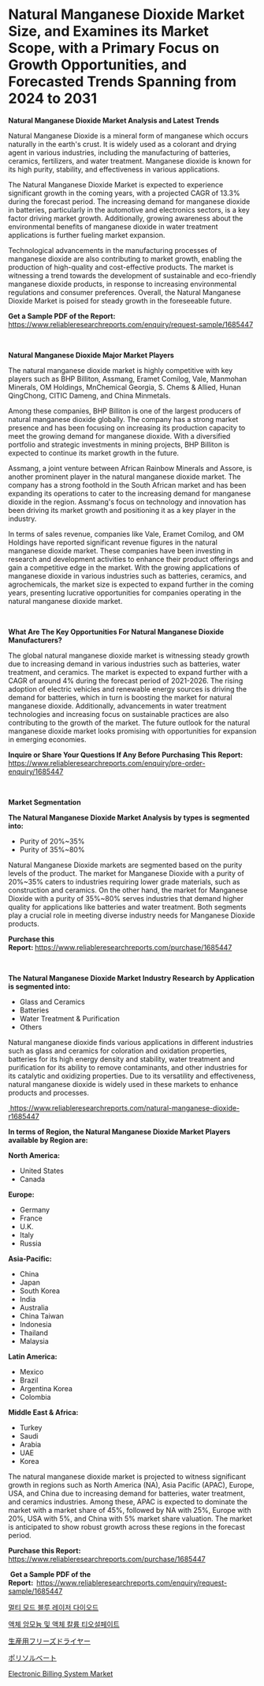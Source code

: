 <p><h1>Natural Manganese Dioxide Market Size, and Examines its Market Scope, with a Primary Focus on Growth Opportunities, and Forecasted Trends Spanning from 2024 to 2031</h1></p><p><strong>Natural Manganese Dioxide Market Analysis and Latest Trends</strong></p>
<p><p>Natural Manganese Dioxide is a mineral form of manganese which occurs naturally in the earth's crust. It is widely used as a colorant and drying agent in various industries, including the manufacturing of batteries, ceramics, fertilizers, and water treatment. Manganese dioxide is known for its high purity, stability, and effectiveness in various applications.</p><p>The Natural Manganese Dioxide Market is expected to experience significant growth in the coming years, with a projected CAGR of 13.3% during the forecast period. The increasing demand for manganese dioxide in batteries, particularly in the automotive and electronics sectors, is a key factor driving market growth. Additionally, growing awareness about the environmental benefits of manganese dioxide in water treatment applications is further fueling market expansion.</p><p>Technological advancements in the manufacturing processes of manganese dioxide are also contributing to market growth, enabling the production of high-quality and cost-effective products. The market is witnessing a trend towards the development of sustainable and eco-friendly manganese dioxide products, in response to increasing environmental regulations and consumer preferences. Overall, the Natural Manganese Dioxide Market is poised for steady growth in the foreseeable future.</p></p>
<p><strong>Get a Sample PDF of the Report:&nbsp;</strong> <a href="https://www.reliableresearchreports.com/enquiry/request-sample/1685447">https://www.reliableresearchreports.com/enquiry/request-sample/1685447</a></p>
<p>&nbsp;</p>
<p><strong>Natural Manganese Dioxide Major Market Players</strong></p>
<p><p>The natural manganese dioxide market is highly competitive with key players such as BHP Billiton, Assmang, Eramet Comilog, Vale, Manmohan Minerals, OM Holdings, MnChemical Georgia, S. Chems & Allied, Hunan QingChong, CITIC Dameng, and China Minmetals.</p><p>Among these companies, BHP Billiton is one of the largest producers of natural manganese dioxide globally. The company has a strong market presence and has been focusing on increasing its production capacity to meet the growing demand for manganese dioxide. With a diversified portfolio and strategic investments in mining projects, BHP Billiton is expected to continue its market growth in the future.</p><p>Assmang, a joint venture between African Rainbow Minerals and Assore, is another prominent player in the natural manganese dioxide market. The company has a strong foothold in the South African market and has been expanding its operations to cater to the increasing demand for manganese dioxide in the region. Assmang's focus on technology and innovation has been driving its market growth and positioning it as a key player in the industry.</p><p>In terms of sales revenue, companies like Vale, Eramet Comilog, and OM Holdings have reported significant revenue figures in the natural manganese dioxide market. These companies have been investing in research and development activities to enhance their product offerings and gain a competitive edge in the market. With the growing applications of manganese dioxide in various industries such as batteries, ceramics, and agrochemicals, the market size is expected to expand further in the coming years, presenting lucrative opportunities for companies operating in the natural manganese dioxide market.</p></p>
<p>&nbsp;</p>
<p><strong>What Are The Key Opportunities For Natural Manganese Dioxide Manufacturers?</strong></p>
<p><p>The global natural manganese dioxide market is witnessing steady growth due to increasing demand in various industries such as batteries, water treatment, and ceramics. The market is expected to expand further with a CAGR of around 4% during the forecast period of 2021-2026. The rising adoption of electric vehicles and renewable energy sources is driving the demand for batteries, which in turn is boosting the market for natural manganese dioxide. Additionally, advancements in water treatment technologies and increasing focus on sustainable practices are also contributing to the growth of the market. The future outlook for the natural manganese dioxide market looks promising with opportunities for expansion in emerging economies.</p></p>
<p><strong>Inquire or Share Your Questions If Any Before Purchasing This Report:</strong> <a href="https://www.reliableresearchreports.com/enquiry/pre-order-enquiry/1685447">https://www.reliableresearchreports.com/enquiry/pre-order-enquiry/1685447</a></p>
<p>&nbsp;</p>
<p><strong>Market Segmentation</strong></p>
<p><strong>The Natural Manganese Dioxide Market Analysis by types is segmented into:</strong></p>
<p><ul><li>Purity of 20%~35%</li><li>Purity of 35%~80%</li></ul></p>
<p><p>Natural Manganese Dioxide markets are segmented based on the purity levels of the product. The market for Manganese Dioxide with a purity of 20%~35% caters to industries requiring lower grade materials, such as construction and ceramics. On the other hand, the market for Manganese Dioxide with a purity of 35%~80% serves industries that demand higher quality for applications like batteries and water treatment. Both segments play a crucial role in meeting diverse industry needs for Manganese Dioxide products.</p></p>
<p><strong>Purchase this Report:&nbsp;</strong><a href="https://www.reliableresearchreports.com/purchase/1685447">https://www.reliableresearchreports.com/purchase/1685447</a></p>
<p>&nbsp;</p>
<p><strong>The Natural Manganese Dioxide Market Industry Research by Application is segmented into:</strong></p>
<p><ul><li>Glass and Ceramics</li><li>Batteries</li><li>Water Treatment & Purification</li><li>Others</li></ul></p>
<p><p>Natural manganese dioxide finds various applications in different industries such as glass and ceramics for coloration and oxidation properties, batteries for its high energy density and stability, water treatment and purification for its ability to remove contaminants, and other industries for its catalytic and oxidizing properties. Due to its versatility and effectiveness, natural manganese dioxide is widely used in these markets to enhance products and processes.</p></p>
<p><a href="https://www.reliableresearchreports.com/natural-manganese-dioxide-r1685447">&nbsp;https://www.reliableresearchreports.com/natural-manganese-dioxide-r1685447</a></p>
<p><strong>In terms of Region, the Natural Manganese Dioxide Market Players available by Region are:</strong></p>
<p>
    <p> <strong> North America: </strong>
        <ul>
            <li>United States</li>
            <li>Canada</li>
        </ul>
        </p> 
    <p> <strong> Europe: </strong>
        <ul>
            <li>Germany</li>
            <li>France</li>
            <li>U.K.</li>
            <li>Italy</li>
            <li>Russia</li>
        </ul>
        </p> 
    <p> <strong> Asia-Pacific: </strong>
        <ul>
            <li>China</li>
            <li>Japan</li>
            <li>South Korea</li>
            <li>India</li>
            <li>Australia</li>
            <li>China Taiwan</li>
            <li>Indonesia</li>
            <li>Thailand</li>
            <li>Malaysia</li>
        </ul>
        </p> 
    <p> <strong> Latin America: </strong>
        <ul>
            <li>Mexico</li>
            <li>Brazil</li>
            <li>Argentina Korea</li>
            <li>Colombia</li>
        </ul>
        </p> 
    <p> <strong> Middle East & Africa: </strong>
        <ul>
            <li>Turkey</li>
            <li>Saudi</li>
            <li>Arabia</li>
            <li>UAE</li>
            <li>Korea</li>
        </ul>
    </p>
    </p>
<p><p>The natural manganese dioxide market is projected to witness significant growth in regions such as North America (NA), Asia Pacific (APAC), Europe, USA, and China due to increasing demand for batteries, water treatment, and ceramics industries. Among these, APAC is expected to dominate the market with a market share of 45%, followed by NA with 25%, Europe with 20%, USA with 5%, and China with 5% market share valuation. The market is anticipated to show robust growth across these regions in the forecast period.</p></p>
<p><strong>Purchase this Report: </strong><a href="https://www.reliableresearchreports.com/purchase/1685447">https://www.reliableresearchreports.com/purchase/1685447</a></p>
<p>&nbsp;<strong>Get a Sample PDF of the Report:&nbsp;&nbsp;</strong><a href="https://www.reliableresearchreports.com/enquiry/request-sample/1685447">https://www.reliableresearchreports.com/enquiry/request-sample/1685447</a></p>
<p><strong></strong></p>
<p><p><a href="https://medium.com/@candidarowe2022/%EB%8B%A4%EC%A4%91-%EB%AA%A8%EB%93%9C-%EB%B8%94%EB%A3%A8-%EB%A0%88%EC%9D%B4%EC%A0%80-%EB%8B%A4%EC%9D%B4%EC%98%A4%EB%93%9C-%EC%8B%9C%EC%9E%A5-%EA%B7%9C%EB%AA%A8-%EB%B0%8F-%EC%8B%9C%EC%9E%A5-%EB%8F%99%ED%96%A5-%EC%A0%84%EB%B0%98%EC%A0%81%EC%9D%B8-%EC%82%B0%EC%97%85-%EA%B0%9C%EC%9A%94-2024%EB%85%84%EB%B6%80%ED%84%B0-2031%EB%85%84%EA%B9%8C%EC%A7%80-b0c03a625af4">멀티 모드 블루 레이저 다이오드</a></p><p><a href="https://github.com/nigaleamar09/Market-Research-Report-List-1/blob/main/1941515129824.md">액체 암모늄 및 액체 칼륨 티오설페이트</a></p><p><a href="https://github.com/LizaHeller2023/Market-Research-Report-List-1/blob/main/1292030111908.md">生産用フリーズドライヤー</a></p><p><a href="https://medium.com/@kyaorris56456/%E3%83%9D%E3%83%AA%E3%82%BD%E3%83%AB%E3%83%99%E3%83%BC%E3%83%88%E5%B8%82%E5%A0%B4%E8%A6%8F%E6%A8%A1-cagr-%E5%8B%95%E5%90%91-2024-2030-91f1989f9e2b">ポリソルベート</a></p><p><a href="https://github.com/emnqcawl19/Market-Research-Report-List-1/blob/main/electronic-billing-system-market.md">Electronic Billing System Market</a></p></p>